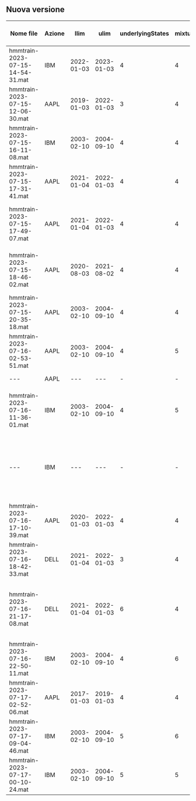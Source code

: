 <!---## Sintesi train
| Nome file | Azione | llim | ulim | underlyingStates | mixturesNumber | latency | Dynamic Edges |inizio predizione | prediction length | % predizioni | DPA | MAPE | note |
|---|---|---|---|---|---|---|---|---|---|---|---|---|---|
| hmmtrain-2023-07-07-00-14-40.mat | AAPL | 2022-01-03 | 2023-01-03   | 5 | 4 | 10 | 0 |2023-01-03| 101| 88%| 56% |1.52%| mi ricordavo fosse 100% prediction ma evidentemente mi sbagliavo...|
| hmmtrain-2023-07-07-11-12-06.mat | AAPL | 2020-07-15 | 2021-07-15   | 4 | 4 | 10 | 0 ||||| 1.39%| Length 491, 72.10% valide|
| hmmtrain-2023-07-07-01-16-35.mat | AAPL | 2020-01-03 | 2022-01-03 | 4 | 4 | 10 | 0 | 2022-01-03 |101|64%|49%|1.89%|Fa schifo|
|hmmtrain-2023-07-08-11-08-54.mat| AAPL | 2020-07-15 | 2021-07-15 | 5| 4| 10| 0 | 2022-01-03|101|53.48%|58.49%|1.89%|non converge|
|hmmtrain-2023-07-08-20-54-54.mat| AAPL | 2020-04-01|2021-04-01|4|4|10| 0 |2022-01-03|360|65.14%|53.51%|1.86%| da qui in poi le formule sono corrette|
|hmmtrain-2023-07-09-12-42-29.mat| AAPL |2018-04-02|2021-04-01|4|2|10| 0 |2022-01-03|350|80%|57.86%|1.69|finestra che va di 10 in 10 con orizzonte di 3 anni
|-|-|-|-|-|-|-|-|2023-01-03|101|88.12%|60.67%|1.12%|stesso modello predizioni diverse
|hmmtrain-2023-07-10-18-58-44.mat| AAPL |2017-01-03|2018-01-02|4|4|10| 0 |2023-01-03|101|59.41%|39.00%|0.89%|risultato molto buono, è stato addestrato nel bull market degli anni prima del covid e testato dal 2023 in poi. Non è andato a convergenza!
|hmmtrain-2023-07-12-10-50-11.mat| AAPL |2017-01-03|2018-01-02|4|4|10| 0 |2023-01-03|101|59.41%|5.00%|0.95%|Per qualche motivo è andato malissimo
|hmmtrain-2023-07-12-13-47-04.mat| AAPL |2020-01-03|2022-01-03|4|4|5| 0 |2023-01-03|101|92.08%|58.06%|1.22%|Ottimi risultati ma rendimento simulazione un pò scadente
|hmmtrain-2023-07-12-15-01-17.mat| AAPL |2020-04-02|2022-04-01|4|4|10| 0 |2023-01-03|101|50.50%|62.75%|1.20%|50% delle previsioni non mi piace|
|hmmtrain-2023-07-13-21-00-52.mat|DELL|2021-01-04|2022-01-03|4|4|10|1|2022-04-08|300|51.00%|53.59%|1.45%|:\( |
|hmmtrain-2023-07-13-22-14-14.mat|AAPL|2021-01-04|2022-01-03|4|4|10|0|2022-04-08|300|54.33%|25.77%|1.23%| % corrette pessima ma mape basso, l'investimento fa rendimento 0 a causa dei tantissimi errori
|hmmtrain-2023-07-14-00-34-47.mat|IBM|2021-01-04|2022-01-03|4|4|10|1|2022-04-08|300|91.00%|49.08%|1.08%|peccato
|hmmtrain-2023-07-14-11-17-54.mat|DELL|2021-04-01|2022-04-01|4|4|10|1|2023-01-03|101|59.41%|53.33%|1.49%| simulazione investimento non buona BASTA CON DELL PER ME
|hmmtrain-2023-07-14-13-32-34.mat|AAPL|2020-04-01|2020-10-01|4|4|10|0|2023-01-03|120|50.83%|68.85%|1.26%|
|hmmtrain-2023-07-14-14-32-00.mat|IBM|2020-01-03|2022-01-03|4|4|10|1|2023-01-03|130|100.00%|51.54%|0.86%|compra sempre :(
|hmmtrain-2023-07-14-17-53-07.mat|IBM|2003-02-10|2004-09-10|4|4|10|1|2004-10-13|100|100.00%|62.00%|0.68%|TRAIN PAPER IBM - ma compra sempre sto deficiente - dynamic edges scemo
|hmmtrain-2023-07-14-18-21-31.mat|AAPL|2019-01-03|2022-01-03|4|4|10|1|2023-01-03|101|86.14%|41.38%|0.93%| 
|hmmtrain-2023-07-14-21-59-54.mat|AAPL|2017-01-03|2018-01-02|4|4|10|1|2023-01-03|101|89.11%|70.00%|0.90%|
--->

## Nuova versione
| Nome file | Azione | llim | ulim | underlyingStates | mixturesNumber | latency |shift window by one| Dynamic Edges |inizio predizione | prediction length | % predizioni | DPA | MAPE | note |
|---|---|---|---|---|---|---|---|---|---|---|---|---|---|---|
|hmmtrain-2023-07-15-14-54-31.mat|IBM |2022-01-03|2023-01-03|4|4|10|-|1|2023-01-03|131|61.83%|40.74%|1.18%| non mi piace ma compra e vende coerentemente con le previsioni 
|hmmtrain-2023-07-15-12-06-30.mat|AAPL|2019-01-03|2022-01-03|3|4|10|-|0|2023-01-03|124|79.03%|45.92%|1.08%|basse predizioni corrette ma buon MAPE
|hmmtrain-2023-07-15-16-11-08.mat|IBM |2003-02-10|2004-09-10|4|4|10|-|1|2004-10-13|70 |94.29%|54.55%|0.77%| TRAIN PAPER IBM (4 mixtures)
|hmmtrain-2023-07-15-17-31-41.mat|AAPL|2021-01-04|2022-01-03|4|4|5 |-|0|2023-01-03|124|79.03%|53.06%|1.05%|Buon MAPE, dobbiamo alzare il DPA
|hmmtrain-2023-07-15-17-49-07.mat|AAPL|2021-01-04|2022-01-03|4|4|10|1|1|2023-01-03|124|45.97%|49.12%|1.21%|stessa train di prima ma con una finestra di 10, il risultato è leggermente peggiore
|hmmtrain-2023-07-15-18-46-02.mat|AAPL|2020-08-03|2021-08-02|4|4|5 |1|1|2022-01-03|375|32.80%|53.66%|1.37%|la simulazione di investimento dal 2022 guadagna quanto aapl ma con un "rischio" molto più basso
|hmmtrain-2023-07-15-20-35-18.mat|AAPL|2003-02-10|2004-09-10|4|4|10|1|1|2004-10-13|70 |70.00%|40.82%|1.78%|TRAIN PAPER AAPL (4 mixtures)
|hmmtrain-2023-07-16-02-53-51.mat|AAPL|2003-02-10|2004-09-10|4|5|10|1|1|2004-10-13|70 |70.00%|63.27%|1.73%|train paper AAPL (5 mixtures) - siamo ricchi forse
|---                             |AAPL|---|---|-|-|-|-|-|2004-09-13|92|77.17%|61.97%|1.64%|test con un mese in più
|hmmtrain-2023-07-16-11-36-01.mat|IBM |2003-02-10|2004-09-10|4|5|10|1|1|2004-10-13|70|94.29%|57.58%|0.82%|Ottimi risultati per il paper, grafico a candele non bellissimo ma sovraperformiamo IBM
|---                             |IBM |---|---|-|-|-|-|-|2004-09-13|92|95.65%|56.82%|0.74%|risultati migliori dei precedenti con un mese in più. Comunque leggermente peggiore del paper di riferimento (0.6%)
|hmmtrain-2023-07-16-17-10-39.mat|AAPL|2020-01-03|2022-01-03|4|4|10|1|1|2023-01-03|124|87.90%|36.70%|1.02%|368 iterations, shiftWindby1 =1
|hmmtrain-2023-07-16-18-42-33.mat|DELL|2021-01-04|2022-01-03|3|4|10|1|1|2023-01-03|130|53.85%|28.57%|1.70%| Pessima, l'ho fatta con 3 per vedere che effetto ha la diminuzione del numero di stati
|hmmtrain-2023-07-16-21-17-08.mat|DELL|2021-01-04|2022-01-03|6|4|10|1|1|2023-01-03|130|48.46%|60.32%|1.45%| Migliorata con 6 stati, buono per le derivate corrette ma MAPE alto, l'investimento fa un 20% sottoperformando un pò DELL 
|hmmtrain-2023-07-16-22-50-11.mat|IBM |2003-02-10|2004-09-10|4|6|10|1|1|2004-09-13|92|95.65%|60.23%|0.68%|OTTIMA IBM sovraperformiamo di molto, non è andata a convergenza!
|hmmtrain-2023-07-17-02-52-06.mat|AAPL|2017-01-03|2019-01-03|4|4|10|1|0|2023-01-03|124|85.48%|40.57%|1.01%| ha un DMA bassissimo 
|hmmtrain-2023-07-17-09-04-46.mat|IBM |2003-02-10|2004-09-10|5|6|10|1|1|2004-09-13|92|95.65%|44.32%|0.96%| converged=0
|hmmtrain-2023-07-17-00-10-24.mat|IBM |2003-02-10|2004-09-10|5|5|10|1|1|2004-09-13|92|95.65%|51.14%|0.73%|i dati sembrerebbero buoni, ma di fatto abbiamo perso un sacco di soldi
